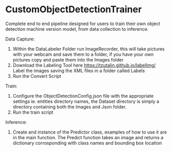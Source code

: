 # CustomObjectDetectionTrainer
 Complete end to end pipeline designed for users to train their own object detection machine version model, from data collection to inference.


Data Capture:
1. Within the DataLabeler Folder run ImageRecorder, this will take pictures with your webcam and save them to a folder, if you have your own pictures copy and paste them into the Images folder
2. Download the Labeling Tool here https://tzutalin.github.io/labelImg/ Label the images saving the XML files in a folder called Labels
3. Run the Convert Script


Train:
1. Configure the ObjectDetectionConfig.json file with the appropriate settings ie. entities directory names, the Dataset directory is simply a directory containing both the Images and Json folder.
2. Run the train script

Inference:
1. Create and instance of the Predictor class, examples of how to use it are in the main function. The Predict function takes an image and returns a dictionary corrosponding with class names and bounding box location


